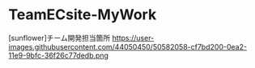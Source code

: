 # TeamECsite-MyWork
[sunflower]チーム開発担当箇所
https://user-images.githubusercontent.com/44050450/50582058-cf7bd200-0ea2-11e9-9bfc-36f26c77dedb.png
